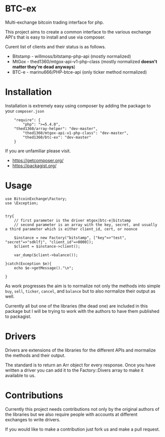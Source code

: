 BTC-ex
======

Multi-exchange bitcoin trading interface for php.

This project aims to create a common interface to the various exchange API's that is easy to install and use via composer.

Curent list of clients and their status is as follows.

* Bitstamp - willmoss/bitstamp-php-api (mostly normalized)
* MtGox - thed1360/mtgox-api-v1-php-class (mostly normalized __doesn't matter they're dead anyways__)
* BTC-e - marinu666/PHP-btce-api (only ticker method normalized)

Installation
============

Installation is extremely easy using composer by adding the package to your `composer.json`

```
    "require": {
        "php": ">=5.4.0",
	"thed1360/array-helper": "dev-master",
        "thed1360/mtgox-api-v1-php-class": "dev-master",
        "thed1360/btc-ex": "dev-master"
    }
```

If you are unfamiliar please visit.
* https://getcomposer.org/
* https://packagist.org/


Usage
=====
```
use BitcoinExchange\Factory;
use \Exception;


try{
	// first parameter is the driver mtgox|btc-e|bitstamp
	// second parameter is an array with the key, secret, and usually a third parameter which is either client_id, cert, or noonce

	$instance = new Factory("bitstamp", ["key"=>"test", "secret"=>"sdklfj", "client_id"=>0000]);
	$client = $instance->client();

	var_dump($client->balance());
	
}catch(Exception $e){
	echo $e->getMessage()."\n";

}
```

As work progresses the aim is to normalize not only the methods into simple `buy`, `sell`, `ticker`, `cancel`, and `balance` but to also normalize their output as well. 

Currently all but one of the libraries (the dead one) are included in this package but I will be trying to work with the authors to have them published to packagist. 

Drivers
=======

Drivers are extensions of the libraries for the different APIs and mormalize the methods and their output. 

The standard is to return an Arr object for every response. Once you have written a driver you can add it to the Factory::Divers array to make it available to us.


Contributions
=============

Currently this project needs contributions not only by the original authors of the libraries but we also require people with accounts at different exchanges to write drivers.

If you would like to make a contribution just fork us and make a pull request.
